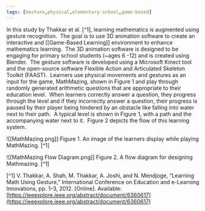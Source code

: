 ```yaml
---
tags: [Gesture,physical,elementary-school,game-based]
---
```


In this study by Thakkar et al. [^1], learning mathematics is augmented using gesture recognition.  The goal is to use 3D animation software to create an interactive and [[Game-Based Learning]] environment to enhance mathematics learning.  The 3D animation software is designed to be engaging for primary school students (~ages 6 -12) and is created using Blender.  The gesture software is developed using a Microsoft Kinect tool and the open-source software Flexible Action and Articulated Skeleton Toolkit (FAAST).  Learners use physical movements and gestures as an input for the game, MathMazing, shown in Figure 1 and play through randomly generated arithmetic questions that are appropriate to their education level.  When learners correctly answer a question, they progress through the level and if they incorrectly answer a question, their progress is paused by their player being hindered by an obstacle like falling into water next to their path.  A typical level is shown in Figure 1, with a path and the accompanying water next to it.  Figure 2 depicts the flow of this learning system.

![[MathMazing.png]]
Figure 1. An image of the learners display while playing MathMazing. [^1]

![[MathMazing Flow Diagram.png]]
Figure 2.  A flow diagram for designing Mathmazing. [^1]

[^1] V. Thakkar, A. Shah, M. Thakkar, A. Joshi, and N. Mendjoge, “Learning Math Using Gesture,” International Conference on Education and e-Learning Innovations, pp. 1–3, 2012. [Online]. Available: [https://ieeexplore.ieee.org/abstract/document/6360617](https://ieeexplore.ieee.org/abstract/document/6360617)